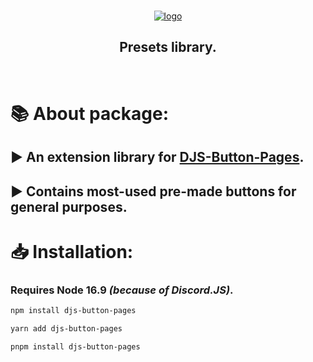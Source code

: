 <div align = "center">
    <br />
    <p>
        <a href = "https://i-moony.github.io/djs-button-pages/"><img src = "https://user-images.githubusercontent.com/80977522/174433134-54e6e9f6-b618-4d94-8552-5b5ba3c22a88.png" alt = "logo" /></a>
    </p>
    <h2>
        Presets library.
    </h2>
    <br />
</div>

# 📚 About package:
## ▶️ An extension library for [DJS-Button-Pages](https://www.npmjs.com/package/djs-button-pages).
## ▶️ Contains most-used pre-made buttons for general purposes.

# 📥 Installation:
### Requires Node **16.9** *(because of Discord.JS)*.

```bash
npm install djs-button-pages
```
```bash
yarn add djs-button-pages
```
```bash
pnpm install djs-button-pages
```